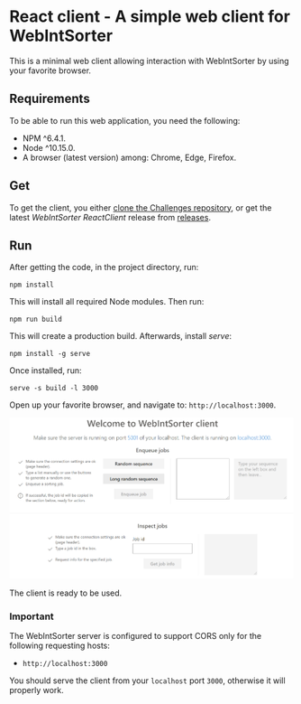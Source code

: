 # React client - A simple web client for WebIntSorter
This is a minimal web client allowing interaction with WebIntSorter by using your favorite browser.

## Requirements
To be able to run this web application, you need the following:

- NPM ^6.4.1.
- Node ^10.15.0.
- A browser (latest version) among: Chrome, Edge, Firefox.

## Get
To get the client, you either [clone the Challenges repository](https://github.com/andry-tino/coding-challenges.git), or get the latest _WebIntSorter ReactClient_ release from [releases](https://github.com/andry-tino/coding-challenges/releases).

## Run
After getting the code, in the project directory, run:

```
npm install
```

This will install all required Node modules. Then run:

```
npm run build
```

This will create a production build. Afterwards, install _serve_:

```
npm install -g serve
```

Once installed, run:

```
serve -s build -l 3000
```

Open up your favorite browser, and navigate to: `http://localhost:3000`.

![The React client](client.png "Overview of the React client")

The client is ready to be used.

### Important
The WebIntSorter server is configured to support CORS only for the following requesting hosts:

- `http://localhost:3000`

You should serve the client from your `localhost` port `3000`, otherwise it will properly work.
